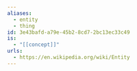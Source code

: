 ```yaml
---
aliases:
  - entity
  - thing
id: 3e43bafd-a79e-45b2-8cd7-2bc13ec33c49
is:
  - "[[concept]]"
urls:
  - https://en.wikipedia.org/wiki/Entity
---
```

